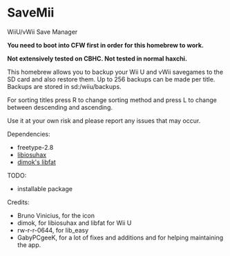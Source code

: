 # SaveMii
WiiU/vWii Save Manager

**You need to boot into CFW first in order for this homebrew to work.**

**Not extensively tested on CBHC. Not tested in normal haxchi.**

This homebrew allows you to backup your Wii U and vWii savegames to the SD card and also restore them.
Up to 256 backups can be made per title.
Backups are stored in sd:/wiiu/backups.

For sorting titles press R to change sorting method and press L to change between descending and ascending.

Use it at your own risk and please report any issues that may occur.

Dependencies:
- freetype-2.8
- [libiosuhax](https://github.com/dimok789/libiosuhax)
- [dimok's libfat](https://github.com/dimok789/libfat)

TODO:
- installable package

Credits:
- Bruno Vinicius, for the icon
- dimok, for libiosuhax and libfat for Wii U
- rw-r-r-0644, for lib_easy
- GabyPCgeeK, for a lot of fixes and additions and for helping maintaining the app.
